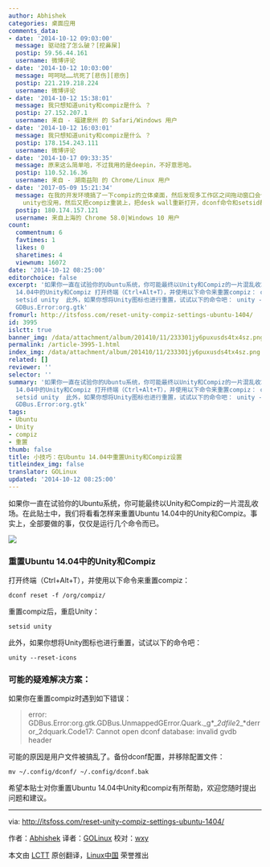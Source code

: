 ```yaml
---
author: Abhishek
categories: 桌面应用
comments_data:
- date: '2014-10-12 09:03:00'
  message: 驱动挂了怎么破？[挖鼻屎]
  postip: 59.56.44.161
  username: 微博评论
- date: '2014-10-12 10:03:00'
  message: 呵呵哒……坑死了[悲伤][悲伤]
  postip: 221.219.218.224
  username: 微博评论
- date: '2014-10-12 15:38:01'
  message: 我只想知道unity和compiz是什么 ？
  postip: 27.152.207.1
  username: 来自 - 福建泉州 的 Safari/Windows 用户
- date: '2014-10-12 16:03:01'
  message: 我只想知道unity和compiz是什么 ？
  postip: 178.154.243.111
  username: 微博评论
- date: '2014-10-17 09:33:35'
  message: 原来这么简单哈，不过我用的是deepin，不好意思哈。
  postip: 110.52.16.36
  username: 来自 - 湖南益阳 的 Chrome/Linux 用户
- date: '2017-05-09 15:21:34'
  message: 在我的开发环境搞了一下compiz的立体桌面，然后发现多工作区之间拖动窗口会卡住，unity任务栏会变灰无法点击，快捷键也错乱了，赶紧卸载compiz，重启系统，还是不行，用dconf命令无效还报错，setsid
    unity也没用，然后又把compiz重装上，把desk wall重新打开，dconf命令和setsid都试了还是不行，正在蛋疼，看到最后改.config/dconf名，试了一下，咦，貌似好了。。。。用的好好的，真不能手贱啊
  postip: 180.174.157.121
  username: 来自上海的 Chrome 58.0|Windows 10 用户
count:
  commentnum: 6
  favtimes: 1
  likes: 0
  sharetimes: 4
  viewnum: 16072
date: '2014-10-12 08:25:00'
editorchoice: false
excerpt: '如果你一直在试验你的Ubuntu系统，你可能最终以Unity和Compiz的一片混乱收场。在此贴士中，我们将看看怎样来重置Ubuntu 14.04中的Unity和Compiz。事实上，全部要做的事，仅仅是运行几个命令而已。  重置Ubuntu
  14.04中的Unity和Compiz 打开终端（Ctrl+Alt+T），并使用以下命令来重置compiz： dconf reset -f /org/compiz/  重置compiz后，重启Unity：
  setsid unity  此外，如果你想将Unity图标也进行重置，试试以下的命令吧： unity --reset-icons  可能的疑难解决方案： 如果你在重置compiz时遇到如下错误：  error:
  GDBus.Error:org.gtk'
fromurl: http://itsfoss.com/reset-unity-compiz-settings-ubuntu-1404/
id: 3995
islctt: true
banner_img: /data/attachment/album/201410/11/233301jy6puxusds4tx4sz.png
permalink: /article-3995-1.html
index_img: /data/attachment/album/201410/11/233301jy6puxusds4tx4sz.png.thumb.jpg
related: []
reviewer: ''
selector: ''
summary: '如果你一直在试验你的Ubuntu系统，你可能最终以Unity和Compiz的一片混乱收场。在此贴士中，我们将看看怎样来重置Ubuntu 14.04中的Unity和Compiz。事实上，全部要做的事，仅仅是运行几个命令而已。  重置Ubuntu
  14.04中的Unity和Compiz 打开终端（Ctrl+Alt+T），并使用以下命令来重置compiz： dconf reset -f /org/compiz/  重置compiz后，重启Unity：
  setsid unity  此外，如果你想将Unity图标也进行重置，试试以下的命令吧： unity --reset-icons  可能的疑难解决方案： 如果你在重置compiz时遇到如下错误：  error:
  GDBus.Error:org.gtk'
tags:
- Ubuntu
- Unity
- compiz
- 重置
thumb: false
title: 小技巧：在Ubuntu 14.04中重置Unity和Compiz设置
titleindex_img: false
translator: GOLinux
updated: '2014-10-12 08:25:00'
---
```


如果你一直在试验你的Ubuntu系统，你可能最终以Unity和Compiz的一片混乱收场。在此贴士中，我们将看看怎样来重置Ubuntu 14.04中的Unity和Compiz。事实上，全部要做的事，仅仅是运行几个命令而已。


![](/data/attachment/album/201410/11/233301jy6puxusds4tx4sz.png)


### 重置Ubuntu 14.04中的Unity和Compiz


打开终端（Ctrl+Alt+T），并使用以下命令来重置compiz：



```
dconf reset -f /org/compiz/

```

重置compiz后，重启Unity：



```
setsid unity

```

此外，如果你想将Unity图标也进行重置，试试以下的命令吧：



```
unity --reset-icons

```

### 可能的疑难解决方案：


如果你在重置compiz时遇到如下错误：



> 
> error: GDBus.Error:org.gtk.GDBus.UnmappedGError.Quark.\_g*\_*2dfile*2\_*derror\_2dquark.Code17: Cannot open dconf database: invalid gvdb header
> 
> 
> 


可能的原因是用户文件被搞乱了。备份dconf配置，并移除配置文件：



```
mv ~/.config/dconf/ ~/.config/dconf.bak

```

希望本贴士对你重置Ubuntu 14.04中Unity和compiz有所帮助，欢迎您随时提出问题和建议。




---


via: <http://itsfoss.com/reset-unity-compiz-settings-ubuntu-1404/>


作者：[Abhishek](http://itsfoss.com/author/Abhishek/) 译者：[GOLinux](https://github.com/GOLinux) 校对：[wxy](https://github.com/wxy)


本文由 [LCTT](https://github.com/LCTT/TranslateProject) 原创翻译，[Linux中国](http://linux.cn/) 荣誉推出